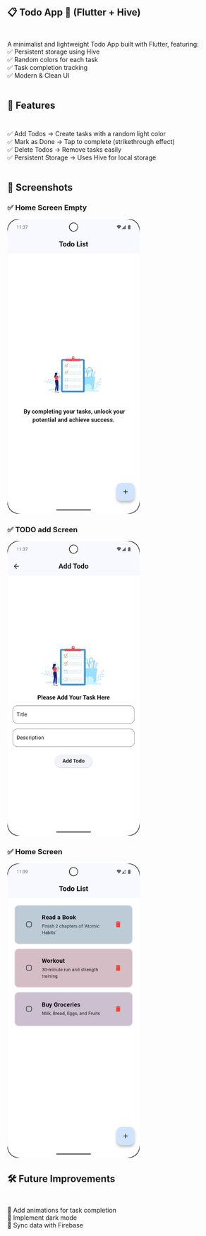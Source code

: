 ## 📋 Todo App 📝 (Flutter + Hive)<br><br>
A minimalist and lightweight Todo App built with Flutter, featuring:<br>
✅ Persistent storage using Hive<br>
✅ Random colors for each task<br>
✅ Task completion tracking<br>
✅ Modern & Clean UI<br><br>

## 🚀 Features<br><br>
✅ Add Todos → Create tasks with a random light color<br>
✅ Mark as Done → Tap to complete (strikethrough effect)<br>
✅ Delete Todos → Remove tasks easily<br>
✅ Persistent Storage → Uses Hive for local storage<br><br>


## 📸 Screenshots

### ✅ Home Screen Empty
<img src="assets/images/home_screen_empty.png" width="300">

### ✅ TODO add Screen
<img src="assets/images/todo_add_screen.png" width="300">

### ✅ Home Screen
<img src="assets/images/home_screen.png" width="300">


## 🛠 Future Improvements<br><br>
🔹 Add animations for task completion<br>
🔹 Implement dark mode<br>
🔹 Sync data with Firebase